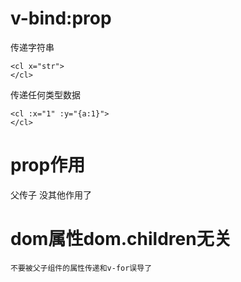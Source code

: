 # v-bind:prop

传递字符串

```
<cl x="str">
</cl>
```

 传递任何类型数据


```
<cl :x="1" :y="{a:1}">
</cl>
```


# prop作用

父传子  没其他作用了

# dom属性dom.children无关

```
不要被父子组件的属性传递和v-for误导了
```